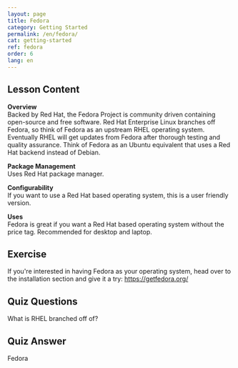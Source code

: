 ```yaml
---
layout: page
title: Fedora
category: Getting Started
permalink: /en/fedora/
cat: getting-started
ref: fedora
order: 6
lang: en
---
```

## Lesson Content

**Overview**  
Backed by Red Hat, the Fedora Project is community driven containing open-source and free software. Red Hat Enterprise Linux branches off Fedora, so think of Fedora as an upstream RHEL operating system. Eventually RHEL will get updates from Fedora after thorough testing and quality assurance. Think of Fedora as an Ubuntu equivalent that uses a Red Hat backend instead of Debian.

**Package Management**  
Uses Red Hat package manager.

**Configurability**  
If you want to use a Red Hat based operating system, this is a user friendly version.

**Uses**  
Fedora is great if you want a Red Hat based operating system without the price tag. Recommended for desktop and laptop.

## Exercise

If you're interested in having Fedora as your operating system, head over to the installation section and give it a try: <https://getfedora.org/>

## Quiz Questions

What is RHEL branched off of?  
  
  
  
  
  
  
  
  
  
  
  
  
  
  
  
  
  
  
  
  
  
  
  
  
  
  


## Quiz Answer

Fedora